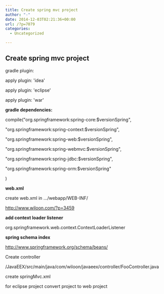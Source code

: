 ```yaml
---
title: Create spring mvc project
author: "-"
date: 2014-12-03T02:21:36+00:00
url: /?p=7079
categories:
  - Uncategorized

---
```

## Create spring mvc project
gradle plugin:

apply plugin: 'idea'

apply plugin: 'eclipse'

apply plugin: 'war'


**gradle dependencies:**

compile("org.springframework:spring-core:$versionSpring",
  
"org.springframework:spring-context:$versionSpring",
  
"org.springframework:spring-web:$versionSpring",
  
"org.springframework:spring-webmvc:$versionSpring",
  
"org.springframework:spring-jdbc:$versionSpring",
  
"org.springframework:spring-orm:$versionSpring"
  
)


**web.xml**

create web.xml in .../webapp/WEB-INF/

http://www.wiloon.com/?p=3459


**add context loader listener**

org.springframework.web.context.ContextLoaderListener


**spring schema index**

http://www.springframework.org/schema/beans/


Create controller

/JavaEEX/src/main/java/com/wiloon/javaeex/controller/FooController.java


create springMvc.xml


for eclipse project convert project to web project